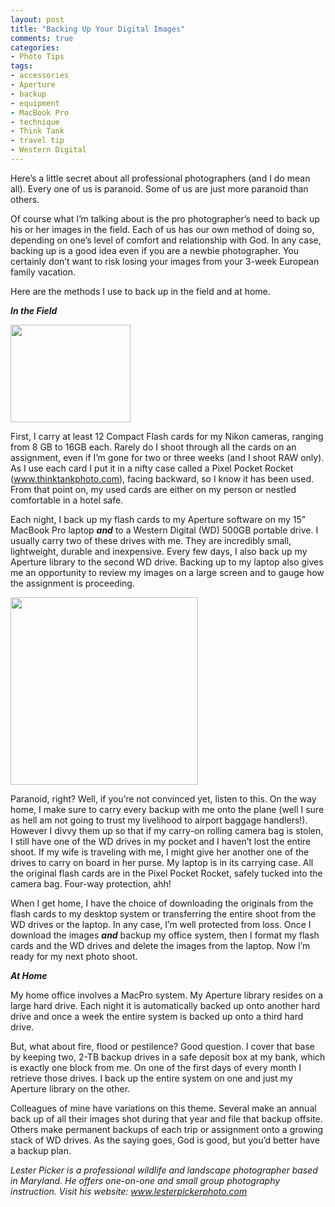 ```yaml
---
layout: post
title: "Backing Up Your Digital Images"
comments: true
categories:
- Photo Tips
tags:
- accessories
- Aperture
- backup
- equipment
- MacBook Pro
- technique
- Think Tank
- travel tip
- Western Digital
---
```

Here’s a little secret about all professional photographers (and I do mean all). Every one of us is paranoid. Some of us are just more paranoid than others.

Of course what I’m talking about is the pro photographer’s need to back up his or her images in the field. Each of us has our own method of doing so, depending on one’s level of comfort and relationship with God. In any case, backing up is a good idea even if you are a newbie photographer. You certainly don’t want to risk losing your images from your 3-week European family vacation.

Here are the methods I use to back up in the field and at home.

<strong><em> In the Field</em></strong>

<a href="http://blog.lesterpickerphoto.com/wp-content/uploads/2009/06/pixelpocketrocket.jpg"><img class="size-full wp-image-337 " title="pixelpocketrocket" src="http://blog.lesterpickerphoto.com/wp-content/uploads/2009/06/pixelpocketrocket.jpg" alt="" width="192" height="156"></a>

First, I carry at least 12 Compact Flash cards for my Nikon cameras, ranging from 8 GB to 16GB each. Rarely do I shoot through all the cards on an assignment, even if I’m gone for two or three weeks (and I shoot RAW only). As I use each card I put it in a nifty case called a Pixel Pocket Rocket (<a href="http://www.thinktankphoto.com">www.thinktankphoto.com</a>), facing backward, so I know it has been used. From that point on, my used cards are either on my person or nestled comfortable in a hotel safe.

Each night, I back up my flash cards to my Aperture software on my 15” MacBook Pro laptop <em><strong>and</strong></em> to a Western Digital (WD) 500GB portable drive. I usually carry two of these drives with me. They are incredibly small, lightweight, durable and inexpensive. Every few days, I also back up my Aperture library to the second WD drive. Backing up to my laptop also gives me an opportunity to review my images on a large screen and to gauge how the assignment is proceeding.

<a href="http://blog.lesterpickerphoto.com/wp-content/uploads/2009/06/wdfMP_Essential.jpg"><img class="size-full wp-image-338" title="wdfMP_Essential" src="http://blog.lesterpickerphoto.com/wp-content/uploads/2009/06/wdfMP_Essential.jpg" alt="" width="300" height="300"></a>

Paranoid, right? Well, if you’re not convinced yet, listen to this. On the way home, I make sure to carry every backup with me onto the plane (well I sure as hell am not going to trust my livelihood to airport baggage handlers!). However I divvy them up so that if my carry-on rolling camera bag is stolen, I still have one of the WD drives in my pocket and I haven’t lost the entire shoot. If my wife is traveling with me, I might give her another one of the drives to carry on board in her purse. My laptop is in its carrying case. All the original flash cards are in the Pixel Pocket Rocket, safely tucked into the camera bag. Four-way protection, ahh!

When I get home, I have the choice of downloading the originals from the flash cards to my desktop system or transferring the entire shoot from the WD drives or the laptop. In any case, I’m well protected from loss. Once I download the images <strong><em>and</em></strong> backup my office system, then I format my flash cards and the WD drives and delete the images from the laptop. Now I’m ready for my next photo shoot.

<strong><em> At Home</em></strong>

My home office involves a MacPro system. My Aperture library resides on a large hard drive. Each night it is automatically backed up onto another hard drive and once a week the entire system is backed up onto a third hard drive.

But, what about fire, flood or pestilence? Good question. I cover that base by keeping two, 2-TB backup drives in a safe deposit box at my bank, which is exactly one block from me. On one of the first days of every month I retrieve those drives. I back up the entire system on one and just my Aperture library on the other.

Colleagues of mine have variations on this theme. Several make an annual back up of all their images shot during that year and file that backup offsite. Others make permanent backups of each trip or assignment onto a growing stack of WD drives. As the saying goes, God is good, but you’d better have a backup plan.

<em>Lester Picker is a professional wildlife and landscape photographer based in Maryland. He offers one-on-one and small group photography instruction. Visit his website: <a href="http://www.lesterpickerphoto.com">www.lesterpickerphoto.com </a></em><a href="http://www.lesterpickerphoto.com"></a>